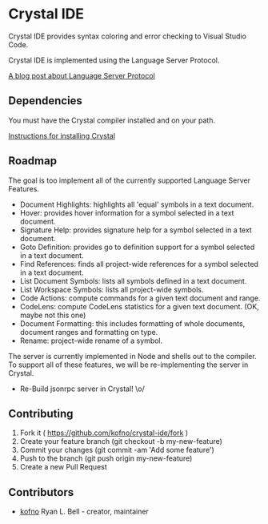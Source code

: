 # Crystal IDE

Crystal IDE provides syntax coloring and error checking to
Visual Studio Code.

Crystal IDE is implemented using the Language Server Protocol.

[A blog post about Language Server Protocol](https://code.visualstudio.com/blogs#_any-language-any-tool)


## Dependencies

You must have the Crystal compiler installed and on your path.

[Instructions for installing Crystal](https://crystal-lang.org/docs/installation/index.html)

## Roadmap

The goal is too implement all of the currently supported Language Server Features.

 * Document Highlights: highlights all 'equal' symbols in a text document.
 * Hover: provides hover information for a symbol selected in a text document.
 * Signature Help: provides signature help for a symbol selected in a text document.
 * Goto Definition: provides go to definition support for a symbol selected in a text document.
 * Find References: finds all project-wide references for a symbol selected in a text document.
 * List Document Symbols: lists all symbols defined in a text document.
 * List Workspace Symbols: lists all project-wide symbols.
 * Code Actions: compute commands for a given text document and range.
 * CodeLens: compute CodeLens statistics for a given text document. (OK, maybe not this one)
 * Document Formatting: this includes formatting of whole documents, document ranges and formatting on type.
 * Rename: project-wide rename of a symbol.

The server is currently implemented in Node and shells out to the compiler.
To support all of these features, we will be re-implementing the server in
Crystal.

* Re-Build jsonrpc server in Crystal! \o/

## Contributing

1. Fork it ( https://github.com/kofno/crystal-ide/fork )
2. Create your feature branch (git checkout -b my-new-feature)
3. Commit your changes (git commit -am 'Add some feature')
4. Push to the branch (git push origin my-new-feature)
5. Create a new Pull Request

## Contributors

- [kofno](https://github.com/kofno) Ryan L. Bell - creator, maintainer

